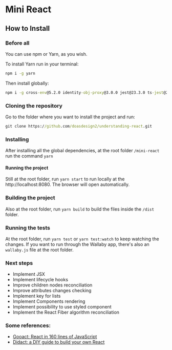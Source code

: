 # Mini React

## How to Install

### Before all
You can use npm or Yarn, as you wish.

To install Yarn run in your terminal:

```cmd
npm i -g yarn
```

Then install globally:

```cmd
npm i -g cross-env@5.2.0 identity-obj-proxy@3.0.0 jest@23.3.0 ts-jest@23.0.0 webpack@4.15.1 webpack-cli@3.0.8 webpack-dev-server@3.1.4
```

### Cloning the repository
Go to the folder where you want to install the project and run:

```cmd
git clone https://github.com/doasdesign2/understanding-react.git
```

### Installing

After installing all the global dependencies, at the root folder `/mini-react` run the command `yarn`

#### Running the project

Still at the root folder, run `yarn start` to run locally at the http://localhost:8080. The browser will open automatically.

### Building the project

Also at the root folder, run `yarn build` to build the files inside the `/dist` folder.

### Running the tests

At the root folder, run `yarn test` or `yarn test:watch` to keep watching the changes. If you want to run through the Wallaby app, there's also an `wallaby.js` file at the root folder.

### Next steps

- Implement JSX
- Implement lifecycle hooks
- Improve children nodes reconciliation
- Improve attributes changes checking
- Implement key for lists
- Implement Components rendering
- Implement possibility to use styled component
- Implement the React Fiber algorithm reconciliation

### Some references:

- [Gooact: React in 160 lines of JavaScript](https://medium.com/@sweetpalma/gooact-react-in-160-lines-of-javascript-44e0742ad60f)
- [Didact: a DIY guide to build your own React](https://github.com/hexacta/didact)
